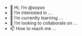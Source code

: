 - 👋 Hi, I’m @soyoo
- 👀 I’m interested in ...
- 🌱 I’m currently learning ...
- 💞️ I’m looking to collaborate on ...
- 📫 How to reach me ...

<!---
soyoo/soyoo is a ✨ special ✨ repository because its `README.md` (this file) appears on your GitHub profile.
You can click the Preview link to take a look at your changes.
--->

